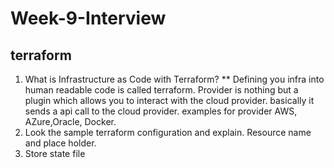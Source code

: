 # Week-9-Interview

## terraform 
1. What is Infrastructure as Code with Terraform?
 **   Defining you infra into human readable code is called terraform. Provider is nothing but a plugin which allows you to interact with the cloud provider. basically it sends a api call to the cloud provider. examples for provider AWS, AZure,Oracle, Docker.
1. Look the sample terraform configuration and explain. Resource name and place holder.
2. Store state file
   
